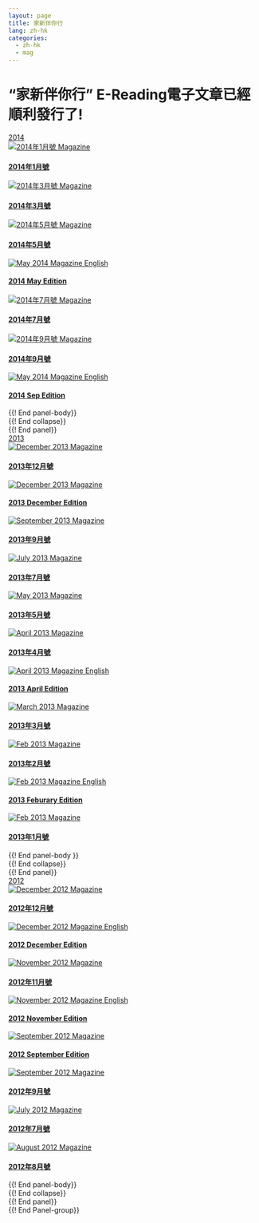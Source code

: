 ```yaml
---
layout: page
title: 家新伴你行
lang: zh-hk
categories: 
  - zh-hk
  - mag
---
```


“家新伴你行” E-Reading電子文章已經順利發行了!
=============================================
<!-- IF ENGLISH USE H5, OTHERWISE USE H4 -->
<div class="row">
<div class="panel-group " id="mag-panel">
<div class="panel panel-default">
<div class="panel-heading">
<a data-toggle="collapse" data-parent="#mag-panel" href="#collapse2014">2014</a>
</div>
<div id="collapse2014">
<div class="panel-body">  
<a href="../stayconnect_Jan_2014.pdf">
<div class="col-sm-6 col-md-3">
<div class="thumbnail">
<img class="img-responsive" alt="2014年1月號 Magazine" src="../stayconnect_Jan_2014_small.jpg">
<div class="caption">
<h4>2014年1月號</h4>
</div></div>
</div>
</a>
<a href="../stayconnect_Mar_2014.pdf">
<div class="col-sm-6 col-md-3">
<div class="thumbnail">
<img class="img-responsive" alt="2014年3月號 Magazine" src="../stayconnect_Mar_2014_small.jpg">
<div class="caption">
<h4>2014年3月號</h4>
</div></div>
</div>
</a>
<a href="../stayconnect_May_2014.pdf">
<div class="col-sm-6 col-md-3">
<div class="thumbnail">
<img class="img-responsive" alt="2014年5月號 Magazine" src="../stayconnect_May_2014_small.jpg">
<div class="caption">
<h4>2014年5月號</h4>
</div></div>
</div>
</a>
<a href="../stayconnect_May_2014_en.pdf">
<div class="col-sm-6 col-md-3">
<div class="thumbnail">
<img class="img-responsive" alt="May 2014 Magazine English" src="../stayconnect_May_2014_en_small.jpg">
<div class="caption">
<h4>2014 May Edition</h4>
</div></div>
</div>
</a>
<a href="../stayconnect_Jul_2014.pdf">
<div class="col-sm-6 col-md-3">
<div class="thumbnail">
<img class="img-responsive" alt="2014年7月號 Magazine" src="../stayconnect_Jul_2014_small.jpg">
<div class="caption">
<h4>2014年7月號</h4>
</div></div>
</div>
</a>
<a href="../stayconnect_Sep_2014.pdf">
<div class="col-sm-6 col-md-3">
<div class="thumbnail">
<img class="img-responsive" alt="2014年9月號 Magazine" src="../stayconnect_Sep_2014_small.jpg">
<div class="caption">
<h4>2014年9月號</h4>
</div></div>
</div>
</a>
<a href="../stayconnect_Sep_2014_en.pdf">
<div class="col-sm-6 col-md-3">
<div class="thumbnail">
<img class="img-responsive" alt="May 2014 Magazine English" src="../stayconnect_Sep_2014_en_small.jpg">
<div class="caption">
<h4>2014 Sep Edition</h4>
</div></div>
</div>
</a>
</div> {{! End panel-body}}
</div> {{! End collapse}}
</div> {{! End panel}}
<div class="panel panel-default">
<div class="panel-heading">
<a data-toggle="collapse" data-parent="#mag-panel" href="#collapse2013">2013</a>
</div>
<div id="collapse2013">
<div class="panel-body">  
<div class="col-sm-6 col-md-3">
<a href="../Mffc 1312.pdf">
<div>
<div class="thumbnail">
<img class="img-responsive" alt="December 2013 Magazine" src="../Mffc 1312.png">
<div class="caption">
<h4>2013年12月號</h4>
</div></div>
</div>
</a>
<a href="../English - December 2013.pdf">
<div>
<div class="thumbnail">
<img class="img-responsive" alt="December 2013 Magazine"
src="../English - December 2013.png">
<div class="caption">
<h4>2013 December Edition</h4>
</div></div>
</div>
</a>
<a href="../stayconnect_Sept_2013.pdf">
<div>
<div class="thumbnail">
<img class="img-responsive" alt="September 2013 Magazine" src="../stayconnect_2013Sept.png">
<div class="caption">
<h4>2013年9月號</h4>
</div></div>
</div>
</a>
</div>
<div class="col-sm-6 col-md-3">
<a href="../stayconnect_July_2013.pdf">
<div >
<div class="thumbnail">
<img class="img-responsive" alt="July 2013 Magazine" src="../stayconnect_2013July.png">
<div class="caption">
<h4>2013年7月號</h4>
</div></div>
</div>
</a>
<a href="../stayconnect_May_2013.pdf">
<div >
<div class="thumbnail">
<img class="img-responsive" alt="May 2013 Magazine" src="../stayconnect_2013May.png">
<div class="caption">
<h4>2013年5月號</h4>
</div>
</div>
</div>
</a>
<a href="../stayconnect_Apr_2013.pdf">
<div >
<div class="thumbnail">
<img class="img-responsive" alt="April 2013 Magazine" src="../stayconnect_2013Apr.png">
<div class="caption">
<h4>2013年4月號</h4>
</div>
</div>
</div>
</a>
</div>
<div class="col-sm-6 col-md-3">
<a href="../stayconnect_Apr_2013_en.pdf">
<div >
<div class="thumbnail">
<img class="img-responsive" alt="April 2013 Magazine English" src="../stayconnect_2013Apr_en.png">
<div class="caption">
<h4>2013 April Edition</h4>
</div>
</div>
</div>
</a>
<a href="../stayconnect_Mar_2013.pdf">
<div >
<div class="thumbnail">
<img class="img-responsive" alt="March 2013 Magazine" src="../stayconnect_2013Mar.png">
<div class="caption">
<h4>2013年3月號</h4>
</div>
</div>
</div>
</a>
<a href="../stayconnect_Feb_2013.pdf">
<div >
<div class="thumbnail">
<img class="img-responsive" alt="Feb 2013 Magazine" src="../stayconnect_2013Feb.png">
<div class="caption">
<h4>2013年2月號</h4>
</div>
</div>
</div>
</a>
</div>
<div>
<a href="../stayconnect_Feb_2013_en.pdf">
<div class="col-sm-6 col-md-3">
<div class="thumbnail">
<img class="img-responsive" alt="Feb 2013 Magazine English" src="../stayconnect_2013Feb_en.png">
<div class="caption">
<h4>2013 Feburary Edition</h4>
</div>
</div>
</div>
</a>
<a href="../stayconnect_Jan_2013.pdf">
<div class="col-sm-6 col-md-3">
<div class="thumbnail">
<img class="img-responsive" alt="Feb 2013 Magazine" src="../stayconnect_2013Jan.png">
<div class="caption">
<h4>2013年1月號</h4>
</div>
</div>
</div>
</a>
</div>
{{! End panel-body }}
</div>
</div> {{! End collapse}}
</div> {{! End panel}}
<div class="panel panel-default">
<div class="panel-heading">
<a data-toggle="collapse" data-parent="#mag-panel" href="#collapse2012">2012</a>
</div>
<div id="collapse2012" class="collapse">
<div class="panel-body">
<div class="col-sm-6 col-md-3">
<a href="../stayconnect_Dec_2012.pdf">
<div >
<div class="thumbnail">
<img class="img-responsive" alt="December 2012 Magazine" src="../stayconnect_2012Dec.png">
<div class="caption">
<h4>2012年12月號</h4>
</div></div>
</div>
</a>
<a href="../stayconnect_Dec_2012_en.pdf">
<div >
<div class="thumbnail">
<img class="img-responsive" alt="December 2012 Magazine English" src="../stayconnect_2012Dec_en.png">
<div class="caption">
<h4>2012 December Edition</h4>
</div></div>
</div>
</a>
</div>
<div class="col-sm-6 col-md-3">
<a href="../stayconnect_Nov_2012.pdf">
<div >
<div class="thumbnail">
<img class="img-responsive" alt="November 2012 Magazine" src="../stayconnect_2012Nov.png">
<div class="caption">
<h4>2012年11月號</h4>
</div></div>
</div>
</a>
<a href="../stayconnect_Nov_2012_en.pdf">
<div >
<div class="thumbnail">
<img class="img-responsive" alt="November 2012 Magazine English" src="../stayconnect_2012Nov_en.png">
<div class="caption">
<h4>2012 November Edition</h4>
</div></div>
</div>
</a>
</div>
<div class="col-sm-6 col-md-3">
<a href="../English - September 2012.pdf">
<div> 
<div class="thumbnail">
<img class="img-responsive" alt="September 2012 Magazine" src="../English - September 2012.png">
<div class="caption">
<h4>2012 September Edition</h4>
</div></div>
</div>
</a>
<a href="../stayconnect_Sept_2012.pdf">
<div> 
<div class="thumbnail">
<img class="img-responsive" alt="September 2012 Magazine" src="../stayconnect_2012Sept.png">
<div class="caption">
<h4>2012年9月號</h4>
</div></div>
</div>
</a>
</div>
<div class="col-sm-6 col-md-3">
<a href="../stayconnect_July_2012.pdf">
<div>
<div class="thumbnail">
<img class="img-responsive" alt="July 2012 Magazine" src="../stayconnect_2012July.png">
<div class="caption">
<h4>2012年7月號</h4>
</div></div>
</div>
</a>
<a href="../stayconnect_Aug_2012.pdf">
<div >
<div class="thumbnail">
<img class="img-responsive" alt="August 2012 Magazine" src="../stayconnect_2012Aug.png">
<div class="caption">
<h4>2012年8月號</h4>
</div></div>
</div>
</a>
</div>
</div> {{! End panel-body}}
</div> {{! End collapse}}
</div> {{! End panel}}

</div> {{! End Panel-group}}


